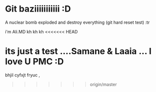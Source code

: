 # Git baziiiiiiiiiii :D

A nuclear bomb exploded and destroy everything (git hard reset test) :tr

i'm Ali.MD kh kh kh
<<<<<<< HEAD

its just a test ....Samane & Laaia ... I love U PMC :D
=======
bhjil cyfxjt fryuc ,
>>>>>>> origin/master
